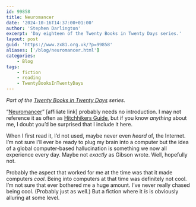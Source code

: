 ```yaml
---
id: 99858
title: Neuromancer
date: '2024-10-16T14:37:00+01:00'
author: 'Stephen Darlington'
excerpt: 'Day eighteen of the Twenty Books in Twenty Days series.'
layout: post
guid: 'https://www.zx81.org.uk/?p=99858'
aliases: ['/blog/neuromancer.html']
categories:
    - Blog
tags:
    - fiction
    - reading
    - TwentyBooksInTwentyDays
---
```


*Part of the [Twenty Books in Twenty Days](/blog/twenty-books.html) series.*

“[Neuromancer](https://amzn.to/4eGyKAQ)” \[affiliate link\] probably needs no introduction. I may not reference it as often as [Hitchhikers Guide](/blog/hitchhikers-guide-to-the-galaxy.html), but if you know *anything* about me, I doubt you’d be surprised that I include it here.

When I first read it, I’d not used, maybe never even *heard* of, the Internet. I’m not sure I’ll ever be ready to plug my brain into a computer but the idea of a global computer-based hallucination is something we now all experience every day. Maybe not *exactly* as Gibson wrote. Well, hopefully not.

Probably the aspect that worked for me at the time was that it made computers *cool*. Being into computers at that time was definitely not cool. I’m not sure that ever bothered me a huge amount. I’ve never really chased being cool. (Probably just as well.) But a fiction where it *is* is obviously alluring at some level.